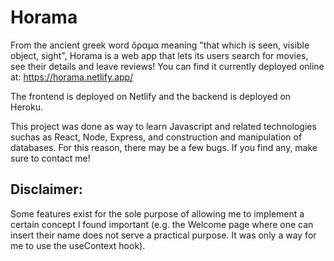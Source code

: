 # Horama

From the ancient greek word ὅραμα meaning "that which is seen, visible object, sight", Horama is a web app that lets its users search for movies, see their details and leave reviews! You can find it currently deployed online at: https://horama.netlify.app/

The frontend is deployed on Netlify and the backend is deployed on Heroku.

This project was done as way to learn Javascript and related technologies suchas as React, Node, Express, and construction and manipulation of databases.
For this reason, there may be a few bugs. If you find any, make sure to contact me! 

## Disclaimer:

Some features exist for the sole purpose of allowing me to implement a certain concept I found important (e.g. the Welcome page where one can insert their name does not serve a practical purpose. It was only a way for me to use the useContext hook).
